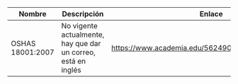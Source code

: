 

| Nombre | Descripción | Enlace|
|-|-|-|
|OSHAS 18001:2007|No vigente actualmente, hay que dar un correo, está en inglés|<https://www.academia.edu/5624904/OHSAS_18001_2007>|
